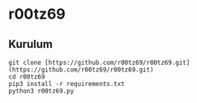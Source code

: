 # r00tz69


<h2>Kurulum</h2>

```console
git clone [https://github.com/r00tz69/r00tz69.git](https://github.com/r00tz69/r00tz69.git)
cd r00tz69
pip3 install -r requirements.txt
python3 r00tz69.py
```

